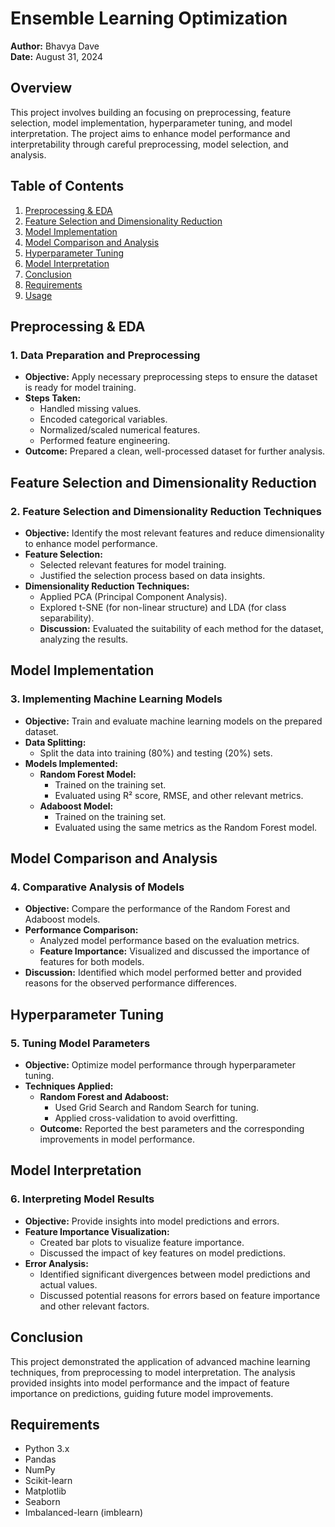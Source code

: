 # Ensemble Learning Optimization

**Author:** Bhavya Dave  
**Date:** August 31, 2024

## Overview

This project involves building an focusing on preprocessing, feature selection, model implementation, hyperparameter tuning, and model interpretation. The project aims to enhance model performance and interpretability through careful preprocessing, model selection, and analysis.

## Table of Contents

1. [Preprocessing & EDA](#preprocessing--eda)
2. [Feature Selection and Dimensionality Reduction](#feature-selection-and-dimensionality-reduction)
3. [Model Implementation](#model-implementation)
4. [Model Comparison and Analysis](#model-comparison-and-analysis)
5. [Hyperparameter Tuning](#hyperparameter-tuning)
6. [Model Interpretation](#model-interpretation)
7. [Conclusion](#conclusion)
8. [Requirements](#requirements)
9. [Usage](#usage)

## Preprocessing & EDA

### 1. Data Preparation and Preprocessing

- **Objective:** Apply necessary preprocessing steps to ensure the dataset is ready for model training.
- **Steps Taken:**
  - Handled missing values.
  - Encoded categorical variables.
  - Normalized/scaled numerical features.
  - Performed feature engineering.
- **Outcome:** Prepared a clean, well-processed dataset for further analysis.

## Feature Selection and Dimensionality Reduction

### 2. Feature Selection and Dimensionality Reduction Techniques

- **Objective:** Identify the most relevant features and reduce dimensionality to enhance model performance.
- **Feature Selection:**
  - Selected relevant features for model training.
  - Justified the selection process based on data insights.
- **Dimensionality Reduction Techniques:**
  - Applied PCA (Principal Component Analysis).
  - Explored t-SNE (for non-linear structure) and LDA (for class separability).
  - **Discussion:** Evaluated the suitability of each method for the dataset, analyzing the results.

## Model Implementation

### 3. Implementing Machine Learning Models

- **Objective:** Train and evaluate machine learning models on the prepared dataset.
- **Data Splitting:**
  - Split the data into training (80%) and testing (20%) sets.
- **Models Implemented:**
  - **Random Forest Model:**
    - Trained on the training set.
    - Evaluated using R² score, RMSE, and other relevant metrics.
  - **Adaboost Model:**
    - Trained on the training set.
    - Evaluated using the same metrics as the Random Forest model.

## Model Comparison and Analysis

### 4. Comparative Analysis of Models

- **Objective:** Compare the performance of the Random Forest and Adaboost models.
- **Performance Comparison:**
  - Analyzed model performance based on the evaluation metrics.
  - **Feature Importance:** Visualized and discussed the importance of features for both models.
- **Discussion:** Identified which model performed better and provided reasons for the observed performance differences.

## Hyperparameter Tuning

### 5. Tuning Model Parameters

- **Objective:** Optimize model performance through hyperparameter tuning.
- **Techniques Applied:**
  - **Random Forest and Adaboost:**
    - Used Grid Search and Random Search for tuning.
    - Applied cross-validation to avoid overfitting.
  - **Outcome:** Reported the best parameters and the corresponding improvements in model performance.

## Model Interpretation

### 6. Interpreting Model Results

- **Objective:** Provide insights into model predictions and errors.
- **Feature Importance Visualization:**
  - Created bar plots to visualize feature importance.
  - Discussed the impact of key features on model predictions.
- **Error Analysis:**
  - Identified significant divergences between model predictions and actual values.
  - Discussed potential reasons for errors based on feature importance and other relevant factors.

## Conclusion

This project demonstrated the application of advanced machine learning techniques, from preprocessing to model interpretation. The analysis provided insights into model performance and the impact of feature importance on predictions, guiding future model improvements.

## Requirements

- Python 3.x
- Pandas
- NumPy
- Scikit-learn
- Matplotlib
- Seaborn
- Imbalanced-learn (imblearn)

